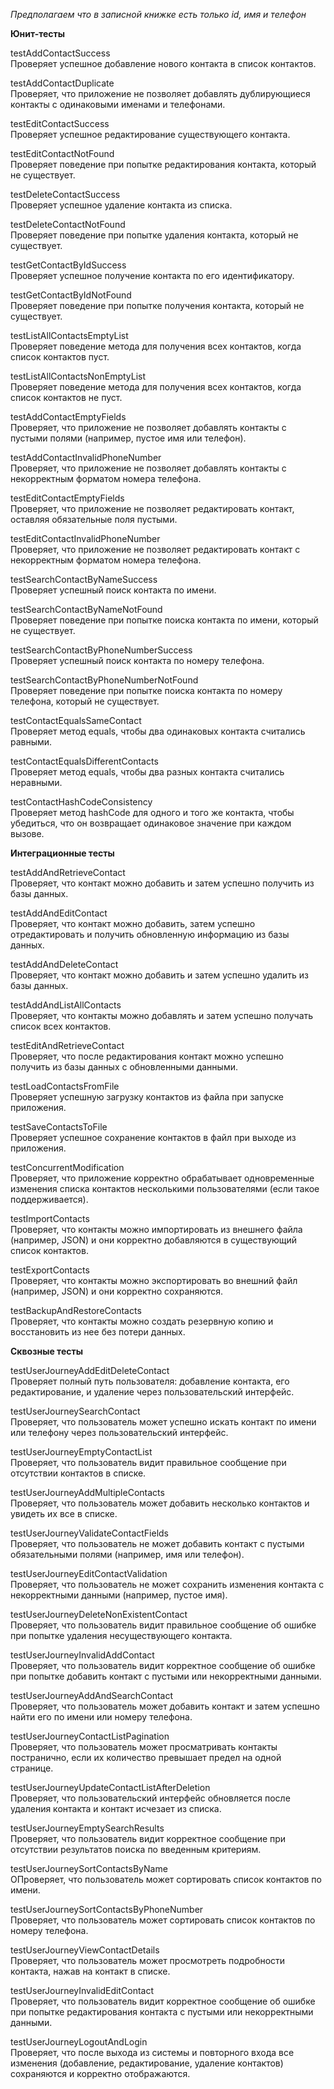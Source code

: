 *Предполагаем что в записной книжке есть только id, имя и телефон*

**Юнит-тесты**

testAddContactSuccess  
Проверяет успешное добавление нового контакта в список контактов.

testAddContactDuplicate  
Проверяет, что приложение не позволяет добавлять дублирующиеся контакты с одинаковыми именами и телефонами.

testEditContactSuccess  
Проверяет успешное редактирование существующего контакта.

testEditContactNotFound  
Проверяет поведение при попытке редактирования контакта, который не существует.

testDeleteContactSuccess  
Проверяет успешное удаление контакта из списка.

testDeleteContactNotFound  
Проверяет поведение при попытке удаления контакта, который не существует.

testGetContactByIdSuccess  
Проверяет успешное получение контакта по его идентификатору.

testGetContactByIdNotFound  
Проверяет поведение при попытке получения контакта, который не существует.

testListAllContactsEmptyList  
Проверяет поведение метода для получения всех контактов, когда список контактов пуст.

testListAllContactsNonEmptyList  
Проверяет поведение метода для получения всех контактов, когда список контактов не пуст.

testAddContactEmptyFields  
Проверяет, что приложение не позволяет добавлять контакты с пустыми полями (например, пустое имя или телефон).

testAddContactInvalidPhoneNumber  
Проверяет, что приложение не позволяет добавлять контакты с некорректным форматом номера телефона.

testEditContactEmptyFields  
Проверяет, что приложение не позволяет редактировать контакт, оставляя обязательные поля пустыми.

testEditContactInvalidPhoneNumber  
Проверяет, что приложение не позволяет редактировать контакт с некорректным форматом номера телефона.

testSearchContactByNameSuccess  
Проверяет успешный поиск контакта по имени.

testSearchContactByNameNotFound  
Проверяет поведение при попытке поиска контакта по имени, который не существует.

testSearchContactByPhoneNumberSuccess  
Проверяет успешный поиск контакта по номеру телефона.

testSearchContactByPhoneNumberNotFound  
Проверяет поведение при попытке поиска контакта по номеру телефона, который не существует.

testContactEqualsSameContact  
Проверяет метод equals, чтобы два одинаковых контакта считались равными.

testContactEqualsDifferentContacts  
Проверяет метод equals, чтобы два разных контакта считались неравными.

testContactHashCodeConsistency  
Проверяет метод hashCode для одного и того же контакта, чтобы убедиться, что он возвращает одинаковое значение при каждом вызове.


**Интеграционные тесты**

testAddAndRetrieveContact  
Проверяет, что контакт можно добавить и затем успешно получить из базы данных.

testAddAndEditContact  
Проверяет, что контакт можно добавить, затем успешно отредактировать и получить обновленную информацию из базы данных.

testAddAndDeleteContact  
Проверяет, что контакт можно добавить и затем успешно удалить из базы данных.

testAddAndListAllContacts  
Проверяет, что контакты можно добавлять и затем успешно получать список всех контактов.

testEditAndRetrieveContact  
Проверяет, что после редактирования контакт можно успешно получить из базы данных с обновленными данными.

testLoadContactsFromFile  
Проверяет успешную загрузку контактов из файла при запуске приложения.

testSaveContactsToFile  
Проверяет успешное сохранение контактов в файл при выходе из приложения.

testConcurrentModification  
Проверяет, что приложение корректно обрабатывает одновременные изменения списка контактов несколькими пользователями (если такое поддерживается).

testImportContacts  
Проверяет, что контакты можно импортировать из внешнего файла (например, JSON) и они корректно добавляются в существующий список контактов.

testExportContacts  
Проверяет, что контакты можно экспортировать во внешний файл (например, JSON) и они корректно сохраняются.

testBackupAndRestoreContacts  
Проверяет, что контакты можно создать резервную копию и восстановить из нее без потери данных.


**Сквозные тесты**

testUserJourneyAddEditDeleteContact  
Проверяет полный путь пользователя: добавление контакта, его редактирование, и удаление через пользовательский интерфейс.

testUserJourneySearchContact  
Проверяет, что пользователь может успешно искать контакт по имени или телефону через пользовательский интерфейс.

testUserJourneyEmptyContactList  
Проверяет, что пользователь видит правильное сообщение при отсутствии контактов в списке.

testUserJourneyAddMultipleContacts  
Проверяет, что пользователь может добавить несколько контактов и увидеть их все в списке.

testUserJourneyValidateContactFields  
Проверяет, что пользователь не может добавить контакт с пустыми обязательными полями (например, имя или телефон).

testUserJourneyEditContactValidation  
Проверяет, что пользователь не может сохранить изменения контакта с некорректными данными (например, пустое имя).

testUserJourneyDeleteNonExistentContact  
Проверяет, что пользователь видит правильное сообщение об ошибке при попытке удаления несуществующего контакта.

testUserJourneyInvalidAddContact  
Проверяет, что пользователь видит корректное сообщение об ошибке при попытке добавить контакт с пустыми или некорректными данными.

testUserJourneyAddAndSearchContact  
Проверяет, что пользователь может добавить контакт и затем успешно найти его по имени или номеру телефона.

testUserJourneyContactListPagination  
Проверяет, что пользователь может просматривать контакты постранично, если их количество превышает предел на одной странице.

testUserJourneyUpdateContactListAfterDeletion  
Проверяет, что пользовательский интерфейс обновляется после удаления контакта и контакт исчезает из списка.

testUserJourneyEmptySearchResults  
Проверяет, что пользователь видит корректное сообщение при отсутствии результатов поиска по введенным критериям.

testUserJourneySortContactsByName  
ОПроверяет, что пользователь может сортировать список контактов по имени.

testUserJourneySortContactsByPhoneNumber  
Проверяет, что пользователь может сортировать список контактов по номеру телефона.

testUserJourneyViewContactDetails  
Проверяет, что пользователь может просмотреть подробности контакта, нажав на контакт в списке.

testUserJourneyInvalidEditContact  
Проверяет, что пользователь видит корректное сообщение об ошибке при попытке редактирования контакта с пустыми или некорректными данными.

testUserJourneyLogoutAndLogin  
Проверяет, что после выхода из системы и повторного входа все изменения (добавление, редактирование, удаление контактов) сохраняются и корректно отображаются.

